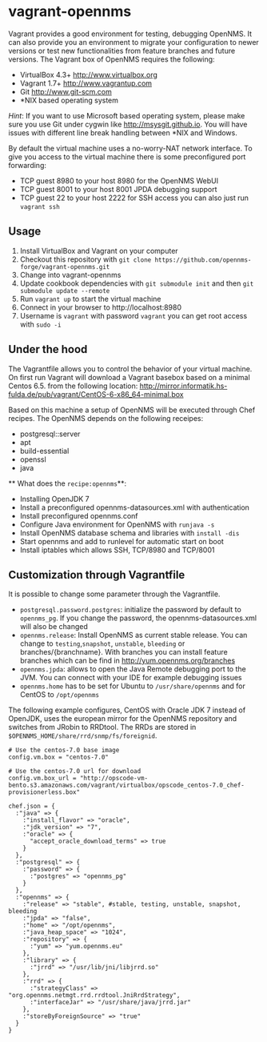 vagrant-opennms
===============
Vagrant provides a good environment for testing, debugging OpenNMS. It can also provide you an environment to migrate your configuration to newer versions or test new functionalities from feature branches and future versions. The Vagrant box of OpenNMS requires the following:
- VirtualBox 4.3+ http://www.virtualbox.org
- Vagrant 1.7+ http://www.vagrantup.com
- Git http://www.git-scm.com
- *NIX based operating system

*Hint*: If you want to use Microsoft based operating system, please make sure you use Git under cygwin like http://msysgit.github.io. You will have issues with different line break handling between *NIX and Windows.

By default the virtual machine uses a no-worry-NAT network interface. To give you access to the virtual machine there is some preconfigured port forwarding:
- TCP guest 8980 to your host 8980 for the OpenNMS WebUI
- TCP guest 8001 to your host 8001 JPDA debugging support
- TCP guest 22 to your host 2222 for SSH access you can also just run `vagrant ssh`

Usage
-----
1. Install VirtualBox and Vagrant on your computer
2. Checkout this repository with `git clone https://github.com/opennms-forge/vagrant-opennms.git`
3. Change into vagrant-opennms
4. Update cookbook dependencies with `git submodule init` and then `git submodule update --remote`
5. Run `vagrant up` to start the virtual machine
6. Connect in your browser to http://localhost:8980
7. Username is `vagrant` with password `vagrant` you can get root access with `sudo -i`

Under the hood
--------------
The Vagrantfile allows you to control the behavior of your virtual machine. On first run Vagrant will download a Vagrant basebox based on a minimal Centos 6.5. from the following location: http://mirror.informatik.hs-fulda.de/pub/vagrant/CentOS-6-x86_64-minimal.box

Based on this machine a setup of OpenNMS will be executed through Chef recipes. The OpenNMS depends on the following receipes:
- postgresql::server
- apt
- build-essential
- openssl
- java

** What does the `recipe:opennms`**:
- Installing OpenJDK 7
- Install a preconfigured opennms-datasources.xml with authentication
- Install preconfigured opennms.conf
- Configure Java environment for OpenNMS with `runjava -s`
- Install OpenNMS database schema and libraries with `install -dis`
- Start opennms and add to runlevel for automatic start on boot
- Install iptables which allows SSH, TCP/8980 and TCP/8001

Customization through Vagrantfile
---------------------------------
It is possible to change some parameter through the Vagrantfile.
- `postgresql.password.postgres`: initialize the password by default to `opennms_pg`. If you change the password, the opennms-datasources.xml will also be changed
- `opennms.release`: Install OpenNMS as current stable release. You can change to `testing`,`snapshot`, `unstable`, `bleeding` or branches/{branchname}. With branches you can install feature branches which can be find in http://yum.opennms.org/branches
- `opennms.jpda`: allows to open the Java Remote debugging port to the JVM. You can connect with your IDE for example debugging issues
- `opennms.home` has to be set for Ubuntu to `/usr/share/opennms` and for CentOS to `/opt/opennms`

The following example configures, CentOS with Oracle JDK 7 instead of OpenJDK, uses the european mirror for the OpenNMS repository and switches from JRobin to RRDtool. The RRDs are stored in `$OPENNMS_HOME/share/rrd/snmp/fs/foreignid`.

    # Use the centos-7.0 base image
    config.vm.box = "centos-7.0"

    # Use the centos-7.0 url for download
    config.vm.box_url = "http://opscode-vm-bento.s3.amazonaws.com/vagrant/virtualbox/opscode_centos-7.0_chef-provisionerless.box"

    chef.json = {
      :"java" => {
        :"install_flavor" => "oracle",
        :"jdk_version" => "7",
        :"oracle" => {
          "accept_oracle_download_terms" => true
        }
      },
      :"postgresql" => {
        :"password" => {
          :"postgres" => "opennms_pg"
        }
      },
      :"opennms" => {
        :"release" => "stable", #stable, testing, unstable, snapshot, bleeding
        :"jpda" => "false",
        :"home" => "/opt/opennms",
        :"java_heap_space" => "1024",
        :"repository" => {
          :"yum" => "yum.opennms.eu"
        },
        :"library" => {
          :"jrrd" => "/usr/lib/jni/libjrrd.so"
        },
        :"rrd" => {
          :"strategyClass" => "org.opennms.netmgt.rrd.rrdtool.JniRrdStrategy",
          :"interfaceJar" => "/usr/share/java/jrrd.jar"
        },
        :"storeByForeignSource" => "true"
      }
    }
